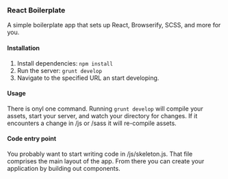 ### React Boilerplate
A simple boilerplate app that sets up React, Browserify, SCSS, and more for you.

#### Installation

1. Install dependencies: `npm install`
2. Run the server: `grunt develop`
3. Navigate to the specified URL an start developing.

#### Usage

There is onyl one command. Running `grunt develop` will compile your assets, start your server, and watch your directory for changes. If it encounters a change in /js or /sass it will re-compile assets.

#### Code entry point

You probably want to start writing code in /js/skeleton.js. That file comprises the main layout of the app. From there you can create your application by building out components.

